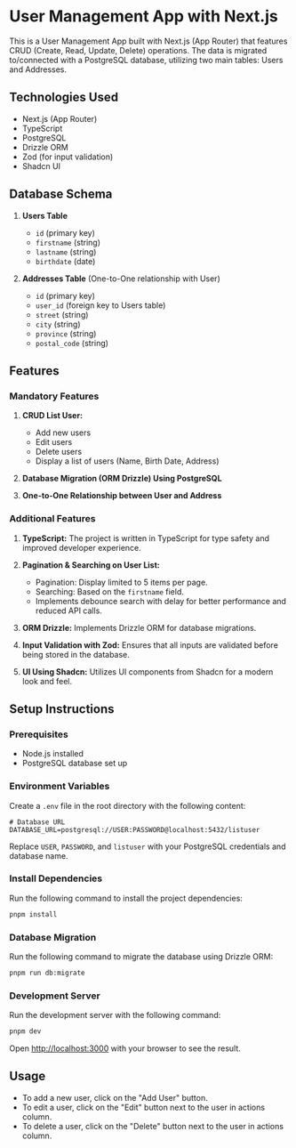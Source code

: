 # User Management App with Next.js

This is a User Management App built with Next.js (App Router) that features CRUD (Create, Read, Update, Delete) operations. The data is migrated to/connected with a PostgreSQL database, utilizing two main tables: Users and Addresses.

## Technologies Used

- Next.js (App Router)
- TypeScript
- PostgreSQL
- Drizzle ORM
- Zod (for input validation)
- Shadcn UI

## Database Schema

1.  **Users Table**

    - `id` (primary key)
    - `firstname` (string)
    - `lastname` (string)
    - `birthdate` (date)

2.  **Addresses Table** (One-to-One relationship with User)
    - `id` (primary key)
    - `user_id` (foreign key to Users table)
    - `street` (string)
    - `city` (string)
    - `province` (string)
    - `postal_code` (string)

## Features

### Mandatory Features

1.  **CRUD List User:**

    - Add new users
    - Edit users
    - Delete users
    - Display a list of users (Name, Birth Date, Address)

2.  **Database Migration (ORM Drizzle) Using PostgreSQL**

3.  **One-to-One Relationship between User and Address**

### Additional Features

1.  **TypeScript:** The project is written in TypeScript for type safety and improved developer experience.

2.  **Pagination & Searching on User List:**

    - Pagination: Display limited to 5 items per page.
    - Searching: Based on the `firstname` field.
    - Implements debounce search with delay for better performance and reduced API calls.

3.  **ORM Drizzle:** Implements Drizzle ORM for database migrations.

4.  **Input Validation with Zod:** Ensures that all inputs are validated before being stored in the database.

5.  **UI Using Shadcn:** Utilizes UI components from Shadcn for a modern look and feel.

## Setup Instructions

### Prerequisites

- Node.js installed
- PostgreSQL database set up

### Environment Variables

Create a `.env` file in the root directory with the following content:

```env
# Database URL
DATABASE_URL=postgresql://USER:PASSWORD@localhost:5432/listuser

```

Replace `USER`, `PASSWORD`, and `listuser` with your PostgreSQL credentials and database name.

### Install Dependencies

Run the following command to install the project dependencies:

```bash
pnpm install
```

### Database Migration

Run the following command to migrate the database using Drizzle ORM:

```bash
pnpm run db:migrate
```

### Development Server

Run the development server with the following command:

```bash
pnpm dev
```

Open [http://localhost:3000](http://localhost:3000) with your browser to see the result.

## Usage

- To add a new user, click on the "Add User" button.
- To edit a user, click on the "Edit" button next to the user in actions column.
- To delete a user, click on the "Delete" button next to the user in actions column.
